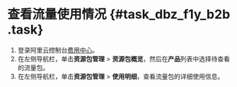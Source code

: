 # 查看流量使用情况 {#task_dbz_f1y_b2b .task}

1.  登录阿里云控制台[费用中心](https://billing.console.aliyun.com/?spm=5176.2020520001.aliyun_topbar.14.22874bd3SpeKej#/expense/outline)。 
2.  在左侧导航栏，单击**资源包管理** \> **资源包概览**，然后在**产品**列表中选择待查看的流量包。 
3.  在左侧导航栏，单击**资源包管理** \> **使用明细**，查看流量包的详细使用信息。 

